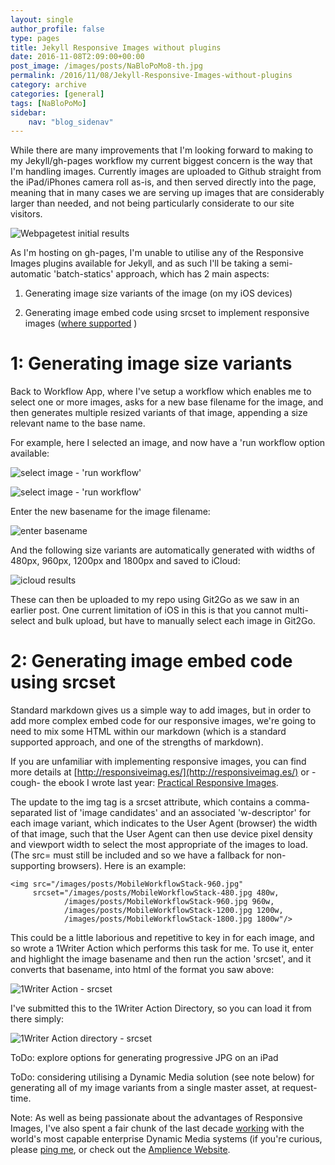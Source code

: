 ```yaml
---
layout: single
author_profile: false
type: pages
title: Jekyll Responsive Images without plugins
date: 2016-11-08T2:09:00+00:00
post_image: /images/posts/NaBloPoMo8-th.jpg
permalink: /2016/11/08/Jekyll-Responsive-Images-without-plugins
category: archive
categories: [general]
tags: [NaBloPoMo]
sidebar:
    nav: "blog_sidenav"
---
```

While there are many improvements that I'm looking forward to making to my Jekyll/gh-pages workflow my current biggest concern is the way that I'm handling images. Currently images are uploaded to Github straight from the iPad/iPhones camera roll as-is, and then served directly into the page, meaning that in many cases we are serving up images that are considerably larger than needed, and not being particularly considerate to our site visitors.

![Webpagetest initial results](/images/posts/NaBloPoMo8-webpagetest1.jpg)

As I'm hosting on gh-pages, I'm unable to utilise any of the Responsive Images plugins available for Jekyll, and as such I'll be taking a semi-automatic 'batch-statics' approach, which has 2 main aspects:

1) Generating image size variants of the image (on my iOS devices) 

2) Generating image embed code using srcset to implement responsive images ([where supported](http://caniuse.com/srcset/embed) )

# 1: Generating image size variants
Back to  Workflow App, where I've setup a workflow which enables me to select one or more images, asks for a new base filename for the image, and then generates multiple resized variants of that image, appending a size relevant name to the base name.

For example, here I selected an image, and now have a 'run workflow option available:

![select image - 'run workflow' ](/images/posts/NaBloPoMo8-select-image.jpg)

![select image - 'run workflow' ](/images/posts/NaBloPoMo8-run-workflow.jpg)


Enter the new basename for the image filename:

 ![enter basename](/images/posts/NaBloPoMo8-basename.jpg)

And the following size variants are automatically generated with widths of 480px, 960px, 1200px and 1800px and saved to iCloud:

![icloud results](/images/posts/NaBloPoMo8-icloud.jpg)

These can then be uploaded to my repo using Git2Go as we saw in an earlier post.
One current limitation of iOS in this is that you cannot multi-select and bulk upload, but have to manually select each image in Git2Go. 


# 2: Generating image embed code using srcset
Standard markdown gives us a simple way to add images, but in order to add more complex embed code for our responsive images, we're going to need to mix some HTML within our markdown (which is a standard supported approach, and one of the strengths of markdown).

If you are unfamiliar with implementing responsive images, you can find more details at [http://responsiveimag.es/](http://responsiveimag.es/) or -cough-  the ebook I wrote last year: [Practical Responsive Images](https://payhip.com/b/yPep).

The update to the img tag is a srcset attribute, which contains a comma-separated list of 'image candidates' and an associated 'w-descriptor' for each image variant, which indicates to the User Agent (browser) the width of that image, such that the User Agent can then use device pixel density and viewport width to select the most appropriate of the images to load. (The src= must still be included and so we have a fallback for non-supporting browsers). Here is an example: 

```
<img src="/images/posts/MobileWorkflowStack-960.jpg" 
	 srcset="/images/posts/MobileWorkflowStack-480.jpg 480w, 
			/images/posts/MobileWorkflowStack-960.jpg 960w, 
			/images/posts/MobileWorkflowStack-1200.jpg 1200w, 
			/images/posts/MobileWorkflowStack-1800.jpg 1800w"/>
```

This could be a little laborious and repetitive to key in for each image, and so wrote a 1Writer Action which performs this task for me. To use it, enter and highlight the image basename and then run the action 'srcset', and it converts that basename, into html of the format you saw above:

![1Writer Action - srcset](/images/posts/NaBloPoMo8-srcset-action.jpg)

I've submitted this to the 1Writer Action Directory, so you can load it from there simply:

![1Writer Action directory - srcset](/images/posts/NaBloPoMo8-srcset-action-directory.jpg)



ToDo: explore options for generating progressive JPG on an iPad

ToDo: considering utilising a Dynamic Media solution (see note below) for generating all of my image variants from a single master asset, at request-time. 


Note:
As well as being passionate about the advantages of Responsive Images, I've also spent a fair chunk of the last decade [working](../../work) with the world's most capable enterprise Dynamic Media systems (if you're curious, please [ping me](https://twitter.com/bseymour), or check out the [Amplience Website](http://amplience.com/products/dynamic-media/).



